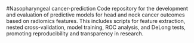 #Nasopharyngeal cancer-prediction
Code repository for the development and evaluation of predictive models for head and neck cancer outcomes based on radiomics features. This includes scripts for feature extraction, nested cross-validation, model training, ROC analysis, and DeLong tests, promoting reproducibility and transparency in research.
